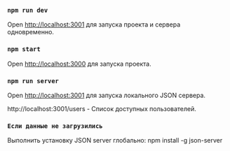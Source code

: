 ### `npm run dev`
Open [http://localhost:3001](http://localhost:3001) для запуска проекта и сервера одновременно.

### `npm start`
Open [http://localhost:3000](http://localhost:3000) для запуска проекта.

### `npm run server`
Open [http://localhost:3001](http://localhost:3001) для запуска локального JSON сервера.

http://localhost:3001/users - Список доступных пользователей.

### `Если данные не загрузились`

Выполнить установку JSON server глобально: npm install -g json-server
